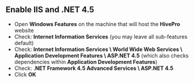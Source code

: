 ## Enable IIS and .NET 4.5
- Open **Windows Features** on the machine that will host the **HivePro** website
- Check: **Internet Information Services** (you may leave all sub-features default)
- Check: **Internet Information Services \ World Wide Web Services \ Application Development Features \ ASP.NET 4.5** (which also checks dependencies within **Application Development Features**)
- Check: **.NET Framework 4.5 Advanced Services \ ASP.NET 4.5**
- Click **OK**
